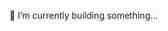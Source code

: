🌱 I’m currently building something...

<!---
Robincredible/Robincredible is a ✨ special ✨ repository because its `README.md` (this file) appears on your GitHub profile.
You can click the Preview link to take a look at your changes.
--->
